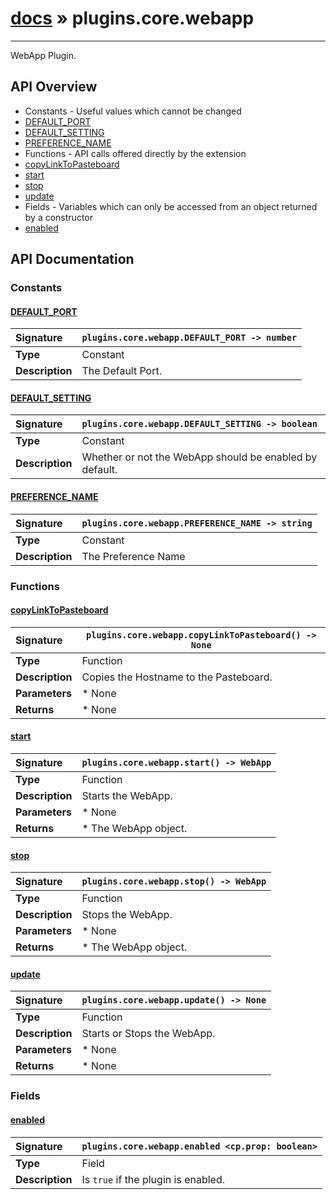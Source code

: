 # [docs](index.md) » plugins.core.webapp
---

WebApp Plugin.

## API Overview
* Constants - Useful values which cannot be changed
 * [DEFAULT_PORT](#default_port)
 * [DEFAULT_SETTING](#default_setting)
 * [PREFERENCE_NAME](#preference_name)
* Functions - API calls offered directly by the extension
 * [copyLinkToPasteboard](#copylinktopasteboard)
 * [start](#start)
 * [stop](#stop)
 * [update](#update)
* Fields - Variables which can only be accessed from an object returned by a constructor
 * [enabled](#enabled)

## API Documentation

### Constants

#### [DEFAULT_PORT](#default_port)
| <span style="float: left;">**Signature**</span> | <span style="float: left;">`plugins.core.webapp.DEFAULT_PORT -> number` </span>                                                          |
| -----------------------------------------------------|---------------------------------------------------------------------------------------------------------|
| **Type**                                             | Constant                                                                                         |
| **Description**                                      | The Default Port.                                                                                         |

#### [DEFAULT_SETTING](#default_setting)
| <span style="float: left;">**Signature**</span> | <span style="float: left;">`plugins.core.webapp.DEFAULT_SETTING -> boolean` </span>                                                          |
| -----------------------------------------------------|---------------------------------------------------------------------------------------------------------|
| **Type**                                             | Constant                                                                                         |
| **Description**                                      | Whether or not the WebApp should be enabled by default.                                                                                         |

#### [PREFERENCE_NAME](#preference_name)
| <span style="float: left;">**Signature**</span> | <span style="float: left;">`plugins.core.webapp.PREFERENCE_NAME -> string` </span>                                                          |
| -----------------------------------------------------|---------------------------------------------------------------------------------------------------------|
| **Type**                                             | Constant                                                                                         |
| **Description**                                      | The Preference Name                                                                                         |

### Functions

#### [copyLinkToPasteboard](#copylinktopasteboard)
| <span style="float: left;">**Signature**</span> | <span style="float: left;">`plugins.core.webapp.copyLinkToPasteboard() -> None` </span>                                                          |
| -----------------------------------------------------|---------------------------------------------------------------------------------------------------------|
| **Type**                                             | Function                                                                                         |
| **Description**                                      | Copies the Hostname to the Pasteboard.                                                                                         |
| **Parameters**                                       |  * None                                       |
| **Returns**                                          |  * None                                                |

#### [start](#start)
| <span style="float: left;">**Signature**</span> | <span style="float: left;">`plugins.core.webapp.start() -> WebApp` </span>                                                          |
| -----------------------------------------------------|---------------------------------------------------------------------------------------------------------|
| **Type**                                             | Function                                                                                         |
| **Description**                                      | Starts the WebApp.                                                                                         |
| **Parameters**                                       |  * None                                       |
| **Returns**                                          |  * The WebApp object.                                                |

#### [stop](#stop)
| <span style="float: left;">**Signature**</span> | <span style="float: left;">`plugins.core.webapp.stop() -> WebApp` </span>                                                          |
| -----------------------------------------------------|---------------------------------------------------------------------------------------------------------|
| **Type**                                             | Function                                                                                         |
| **Description**                                      | Stops the WebApp.                                                                                         |
| **Parameters**                                       |  * None                                       |
| **Returns**                                          |  * The WebApp object.                                                |

#### [update](#update)
| <span style="float: left;">**Signature**</span> | <span style="float: left;">`plugins.core.webapp.update() -> None` </span>                                                          |
| -----------------------------------------------------|---------------------------------------------------------------------------------------------------------|
| **Type**                                             | Function                                                                                         |
| **Description**                                      | Starts or Stops the WebApp.                                                                                         |
| **Parameters**                                       |  * None                                       |
| **Returns**                                          |  * None                                                |

### Fields

#### [enabled](#enabled)
| <span style="float: left;">**Signature**</span> | <span style="float: left;">`plugins.core.webapp.enabled <cp.prop: boolean>` </span>                                                          |
| -----------------------------------------------------|---------------------------------------------------------------------------------------------------------|
| **Type**                                             | Field                                                                                         |
| **Description**                                      | Is `true` if the plugin is enabled.                                                                                         |

